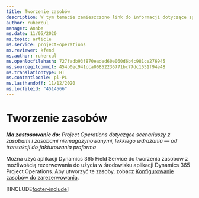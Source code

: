 ```yaml
---
title: Tworzenie zasobów
description: W tym temacie zamieszczono link do informacji dotyczące sposobu tworzenia zasobów możliwych do zarezerwowania.
author: ruhercul
manager: Annbe
ms.date: 11/05/2020
ms.topic: article
ms.service: project-operations
ms.reviewer: kfend
ms.author: ruhercul
ms.openlocfilehash: 727fadb93f870eaded60e060d6b4c981ce276945
ms.sourcegitcommit: 454b0ec941cca06852236771bc77dc1651f94e48
ms.translationtype: HT
ms.contentlocale: pl-PL
ms.lasthandoff: 11/12/2020
ms.locfileid: "4514566"
---
```

# <a name="create-resources"></a>Tworzenie zasobów

_**Ma zastosowanie do:** Project Operations dotyczące scenariuszy z zasobami i zasobami niemagazynowanymi, lekkiego wdrażania — od transakcji do fakturowania proforma_

Można użyć aplikacji Dynamics 365 Field Service do tworzenia zasobów z możliwością rezerwowania do użycia w środowisku aplikacji Dynamics 365 Project Operations. Aby utworzyć te zasoby, zobacz [Konfigurowanie zasobów do zarezerwowania](https://docs.microsoft.com/dynamics365/field-service/set-up-bookable-resources).


[!INCLUDE[footer-include](../includes/footer-banner.md)]